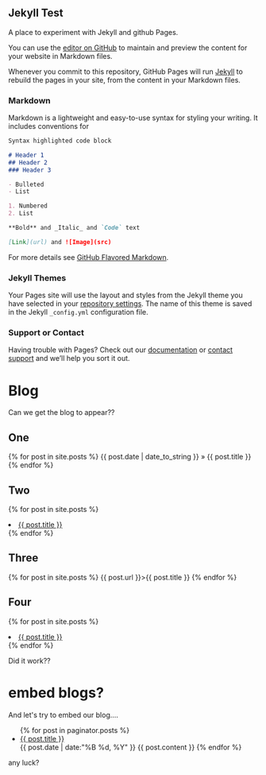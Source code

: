 ## Jekyll Test

A place to experiment with Jekyll and github Pages.

You can use the [editor on GitHub](https://github.com/grahamwhaley/jekyll_test/edit/master/index.md) to maintain and preview the content for your website in Markdown files.

Whenever you commit to this repository, GitHub Pages will run [Jekyll](https://jekyllrb.com/) to rebuild the pages in your site, from the content in your Markdown files.

### Markdown

Markdown is a lightweight and easy-to-use syntax for styling your writing. It includes conventions for

```markdown
Syntax highlighted code block

# Header 1
## Header 2
### Header 3

- Bulleted
- List

1. Numbered
2. List

**Bold** and _Italic_ and `Code` text

[Link](url) and ![Image](src)
```

For more details see [GitHub Flavored Markdown](https://guides.github.com/features/mastering-markdown/).

### Jekyll Themes

Your Pages site will use the layout and styles from the Jekyll theme you have selected in your [repository settings](https://github.com/grahamwhaley/jekyll_test/settings). The name of this theme is saved in the Jekyll `_config.yml` configuration file.

### Support or Contact

Having trouble with Pages? Check out our [documentation](https://help.github.com/categories/github-pages-basics/) or [contact support](https://github.com/contact) and we’ll help you sort it out.

# Blog
Can we get the blog to appear??

## One
{% for post in site.posts %}
{{ post.date | date_to_string }} » {{ post.title }}
{% endfor %}

## Two
{% for post in site.posts %}
<li><a href="{{ post.url }}">{{ post.title }}</a></li>
{% endfor %}

## Three
{% for post in site.posts %}
{{ post.url }}>{{ post.title }}
{% endfor %}

## Four
{% for post in site.posts %}
<li><a href="{{site.baseurl}}{{ post.url }}">{{ post.title }}</a></li>
{% endfor %}


Did it work??

# embed blogs?

And let's try to embed our blog....

<ul>
{% for post in paginator.posts %}
    <li><a href="{{site.baseurl}}{{ post.url }}">{{ post.title }}</a></li>
    {{ post.date | date:"%B %d, %Y" }}
    {{ post.content }}
{% endfor %}
</ul>

any luck?
